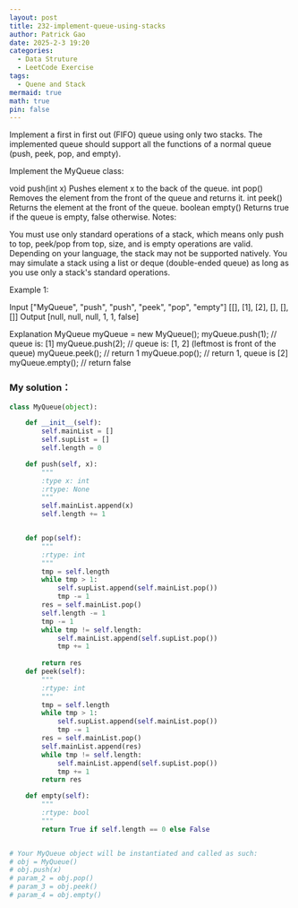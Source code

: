 ```yaml
---
layout: post
title: 232-implement-queue-using-stacks
author: Patrick Gao
date: 2025-2-3 19:20
categories:
  - Data Struture
  - LeetCode Exercise
tags:
  - Quene and Stack
mermaid: true
math: true
pin: false
---
```


 Implement a first in first out (FIFO) queue using only two stacks. The implemented queue should support all the functions of a normal queue (push, peek, pop, and empty).

Implement the MyQueue class:

void push(int x) Pushes element x to the back of the queue.
int pop() Removes the element from the front of the queue and returns it.
int peek() Returns the element at the front of the queue.
boolean empty() Returns true if the queue is empty, false otherwise.
Notes:

You must use only standard operations of a stack, which means only push to top, peek/pop from top, size, and is empty operations are valid.
Depending on your language, the stack may not be supported natively. You may simulate a stack using a list or deque (double-ended queue) as long as you use only a stack's standard operations.
 

Example 1:

Input
["MyQueue", "push", "push", "peek", "pop", "empty"]
[[], [1], [2], [], [], []]
Output
[null, null, null, 1, 1, false]

Explanation
MyQueue myQueue = new MyQueue();
myQueue.push(1); // queue is: [1]
myQueue.push(2); // queue is: [1, 2] (leftmost is front of the queue)
myQueue.peek(); // return 1
myQueue.pop(); // return 1, queue is [2]
myQueue.empty(); // return false





### My solution：
```python
class MyQueue(object):

    def __init__(self):
        self.mainList = []
        self.supList = []
        self.length = 0

    def push(self, x):
        """
        :type x: int
        :rtype: None
        """
        self.mainList.append(x)
        self.length += 1


    def pop(self):
        """
        :rtype: int
        """
        tmp = self.length
        while tmp > 1:
            self.supList.append(self.mainList.pop())
            tmp -= 1
        res = self.mainList.pop()
        self.length -= 1
        tmp -= 1
        while tmp != self.length:
            self.mainList.append(self.supList.pop())
            tmp += 1
        
        return res
    def peek(self):
        """
        :rtype: int
        """
        tmp = self.length
        while tmp > 1:
            self.supList.append(self.mainList.pop())
            tmp -= 1
        res = self.mainList.pop()
        self.mainList.append(res)
        while tmp != self.length:
            self.mainList.append(self.supList.pop())
            tmp += 1
        return res

    def empty(self):
        """
        :rtype: bool
        """
        return True if self.length == 0 else False


# Your MyQueue object will be instantiated and called as such:
# obj = MyQueue()
# obj.push(x)
# param_2 = obj.pop()
# param_3 = obj.peek()
# param_4 = obj.empty()
        

```